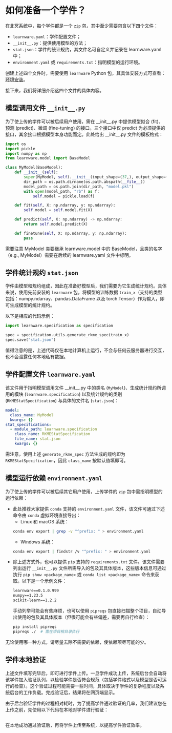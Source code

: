 # 如何准备一个学件？

在北冥系统中，每个学件都是一个 `zip` 包，其中至少需要包含以下四个文件：
- `learnware.yaml`：学件配置文件；
- `__init__.py`：提供使用模型的方法；
- `stat.json`：学件的统计规约，其文件名可自定义并记录在 learnware.yaml 中；
- `environment.yaml` 或 `requirements.txt`：指明模型的运行环境。

创建上述四个文件时，需要使用 `learnware` Python 包，其具体安装方式可查看：[环境安装](/zh-CN/overview/installation)。

接下来，我们将详细介绍这四个文件的具体内容。


## 模型调用文件 `__init__.py`


为了使上传的学件可以被后续用户使用，需在 \_\_init\_\_.py 中提供模型拟合 (fit)、预测 (predict)、微调 (fine-tuning) 的接口。三个接口中仅 predict 为必须提供的接口，其余接口根据模型本身功能而定。此处给出 \_\_init\_\_.py 文件的模板格式：
```py
import os
import pickle
import numpy as np
from learnware.model import BaseModel

class MyModel(BaseModel):
    def __init__(self):
        super(MyModel, self).__init__(input_shape=(37,), output_shape=(1,))
        dir_path = os.path.dirname(os.path.abspath(__file__))
        model_path = os.path.join(dir_path, "model.pkl")
        with open(model_path, "rb") as f:
            self.model = pickle.load(f)

    def fit(self, X: np.ndarray, y: np.ndarray):
        self.model = self.model.fit(X)

    def predict(self, X: np.ndarray) -> np.ndarray:
        return self.model.predict(X)

    def finetune(self, X: np.ndarray, y: np.ndarray):
        pass
```

需要注意 MyModel 类要继承 learnware.model 中的 BaseModel，且类的名字（e.g., MyModel）需要在后续的 learnware.yaml 文件中标明。


## 学件统计规约 `stat.json`

学件由模型和规约组成，因此在准备好模型后，我们需要为它生成统计规约。具体来说，使用先前安装的 `learnware` 包，将模型的训练数据 `train_x`（支持的类型包括：numpy.ndarray、pandas.DataFrame 以及 torch.Tensor）作为输入，即可生成模型的统计规约。

以下是相应的代码示例：

```py
import learnware.specification as specification

spec = specification.utils.generate_rkme_spec(train_x)
spec.save("stat.json")
```
值得注意的是，上述代码仅在本地计算机上运行，不会与任何云服务器进行交互，也不会泄露任何本地私有数据。

## 学件配置文件 `learnware.yaml`

该文件用于指明模型调用文件 \_\_init\_\_.py 中的类名 (`MyModel`)、生成统计规约所调用的模块 (`learnware.specification`) 以及统计规约的类别 (`RKMEStatSpecification`) 与具体的文件名 (`stat.json`)：
```yaml
model:
  class_name: MyModel
  kwargs: {}
stat_specifications:
  - module_path: learnware.specification
    class_name: RKMEStatSpecification
    file_name: stat.json
    kwargs: {}
```

需注意，使用上述 `generate_rkme_spec` 方法生成的规约即为 `RKMEStatSpecification`，因此 `class_name` 按默认值填即可。

## 模型运行依赖 `environment.yaml`

为了使上传的学件可以被后续其它用户使用，上传学件的 `zip` 包中需指明模型的运行依赖：
- 此处推荐大家提供 `conda` 支持的 `environment.yaml` 文件，该文件可通过下述命令由 `conda` 虚拟环境直接导出：
    - Linux 和 macOS 系统：
    ```bash
    conda env export | grep -v "^prefix: " > environment.yaml
    ```
    - Windows 系统：
    ```bash
    conda env export | findstr /v "^prefix: " > environment.yaml
    ```
- 除上述方式外，也可以提供 `pip` 支持的 `requirements.txt` 文件。该文件需要列出运行 `__init__.py` 文件所需导入的包及其具体版本，这些版本信息可通过执行 `pip show <package_name>` 或 `conda list <package_name>` 命令来获取。以下是一个示例文件：
    ```txt
    learnware==0.1.0.999
    numpy==1.23.5
    scikit-learn==1.2.2
    ```
    手动列举可能会有些麻烦，也可以使用 `pipreqs` 包直接扫描整个项目，自动导出使用的包及其具体版本（但很可能会有些偏差，需要再自行检查）：
    ```bash
    pip install pipreqs
    pipreqs ./  # 需在项目根目录执行
    ```

无论使用哪一种方式，请尽量去除不需要的依赖，使依赖项尽可能的少。

## 学件本地验证

上述文件填写完毕后，即可进行学件上传。一旦学件成功上传，系统后台会自动将该学件加入验证队列，以检验学件是否符合规范（包括学件格式以及模型是否可运行的检查）。这个验证过程可能需要一些时间，具体取决于学件的复杂程度以及系统后台的工作负载。完成验证后，结果将在网页端显示。

由于后台验证学件的过程相对耗时，为了提高学件通过验证的几率，我们建议您在上传之前，先使用以下代码在本地对学件进行验证：
```py
```

在本地成功通过验证后，再将学件上传至系统，以提高学件验证效率。